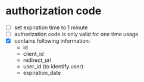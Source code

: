# authorization code
- [ ] set expiration time to 1 minute
- [ ] authorization code is only valid for one time usage
- [x] contains following information:
  - id 
  - client_id
  - redirect_uri
  - user_id (to identify user)
  - expiration_date
